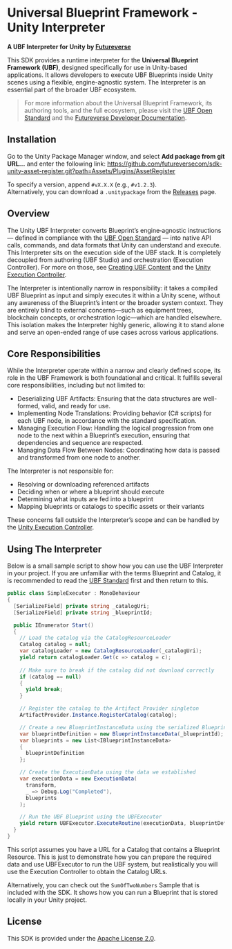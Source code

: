 # Universal Blueprint Framework - Unity Interpreter

**A UBF Interpreter for Unity by [Futureverse](https://www.futureverse.com)**

This SDK provides a runtime interpreter for the **Universal Blueprint Framework (UBF)**, designed specifically for use in Unity-based applications. It allows developers to execute UBF Blueprints inside Unity scenes using a flexible, engine-agnostic system. The Interpreter is an essential part of the broader UBF ecosystem.

> For more information about the Universal Blueprint Framework, its authoring tools, and the full ecosystem, please visit the [UBF Open Standard](https://ubfstandard.com/) and the [Futureverse Developer Documentation](https://docs.futureverse.com/1134b651-6817-4acb-ab1a-7bced4b15e80).

## Installation

Go to the Unity Package Manager window, and select **Add package from git URL...** and enter the following link:
https://github.com/futureversecom/sdk-unity-asset-register.git?path=Assets/Plugins/AssetRegister

To specify a version, append `#vX.X.X` (e.g., `#v1.2.3`).  
Alternatively, you can download a `.unitypackage` from the [Releases](https://github.com/futureversecom/sdk-unity-asset-register/releases) page.

## Overview

The Unity UBF Interpreter converts Blueprint’s engine‑agnostic instructions — defined in compliance with the [UBF Open Standard](https://ubfstandard.com/) — into native API calls, commands, and data formats that Unity can understand and execute. This Interpreter sits on the execution side of the UBF stack. It is completely decoupled from authoring (UBF Studio) and orchestration (Execution Controller). For more on those, see [Creating UBF Content](https://docs.futureverse.com/1134b651-6817-4acb-ab1a-7bced4b15e80/ubf-studio-and-ubf-projects) and the [Unity Execution Controller](https://github.com/futureversecom/sdk-unity-execution-controller).

The Interpreter is intentionally narrow in responsibility: it takes a compiled UBF Blueprint as input and simply executes it within a Unity scene, without any awareness of the Blueprint’s intent or the broader system context. They are entirely blind to external concerns—such as equipment trees, blockchain concepts, or orchestration logic—which are handled elsewhere. This isolation makes the Interpreter highly generic, allowing it to stand alone and serve an open-ended range of use cases across various applications.
​
## Core Responsibilities

While the Interpreter operate within a narrow and clearly defined scope, its role in the UBF Framework is both foundational and critical. It fulfills several core responsibilities, including but not limited to:

* Deserializing UBF Artifacts: Ensuring that the data structures are well-formed, valid, and ready for use.
* Implementing Node Translations: Providing behavior (C# scripts) for each UBF node, in accordance with the standard specification.
* Managing Execution Flow: Handling the logical progression from one node to the next within a Blueprint’s execution, ensuring that dependencies and sequence are respected.
* Managing Data Flow Between Nodes: Coordinating how data is passed and transformed from one node to another.

The Interpreter is not responsible for:

* Resolving or downloading referenced artifacts
* Deciding when or where a blueprint should execute
* Determining what inputs are fed into a blueprint
* Mapping blueprints or catalogs to specific assets or their variants

These concerns fall outside the Interpreter’s scope and can be handled by the [Unity Execution Controller](https://github.com/futureversecom/sdk-unity-execution-controller).

## Using The Interpreter

Below is a small sample script to show how you can use the UBF Interpreter in your project. If you are unfamiliar with the terms Blueprint and Catalog, it is recommended to read the [UBF Standard](https://ubfstandard.com/) first and then return to this.

```csharp
public class SimpleExecutor : MonoBehaviour
{
  [SerializeField] private string _catalogUri;
  [SerializeField] private string _blueprintId;

  public IEnumerator Start()
  {
    // Load the catalog via the CatalogResourceLoader
    Catalog catalog = null;
    var catalogLoader = new CatalogResourceLoader(_catalogUri);
    yield return catalogLoader.Get(c => catalog = c);
			
    // Make sure to break if the catalog did not download correctly
    if (catalog == null)
    {
      yield break;
    }

    // Register the catalog to the Artifact Provider singleton
    ArtifactProvider.Instance.RegisterCatalog(catalog);

    // Create a new BlueprintInstanceData using the serialized Blueprint ID, and add it to a new list
    var blueprintDefinition = new BlueprintInstanceData(_blueprintId);
    var blueprints = new List<IBlueprintInstanceData>
    {
      blueprintDefinition
    };

    // Create the ExecutionData using the data we established
    var executionData = new ExecutionData(
      transform,
      _ => Debug.Log("Completed"),
      blueprints
    );

    // Run the UBF Blueprint using the UBFExecutor
    yield return UBFExecutor.ExecuteRoutine(executionData, blueprintDefinition.InstanceId);
  }
}
```

This script assumes you have a URL for a Catalog that contains a Blueprint Resource. This is just to demonstrate how you can prepare the required data and use UBFExecutor to run the UBF system, but realistically you will use the Execution Controller to obtain the Catalog URLs.

Alternatively, you can check out the `SumOfTwoNumbers` Sample that is included with the SDK. It shows how you can run a Blueprint that is stored locally in your Unity project.

## License

This SDK is provided under the [Apache License 2.0](https://www.apache.org/licenses/LICENSE-2.0).
